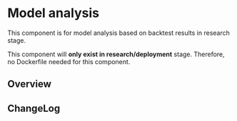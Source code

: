 # Model analysis
This component is for model analysis based on backtest results in research stage.

This component will **only exist in research/deployment** stage. Therefore, no Dockerfile needed for this component. 

## Overview

## ChangeLog
